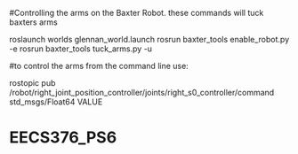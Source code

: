 #Controlling the arms on the Baxter Robot. these commands will tuck baxters arms

roslaunch worlds glennan_world.launch 
rosrun baxter_tools enable_robot.py -e 
rosrun baxter_tools tuck_arms.py -u 

#to control the arms from the command line use: 

rostopic pub /robot/right_joint_position_controller/joints/right_s0_controller/command std_msgs/Float64 VALUE
# EECS376_PS6
